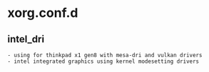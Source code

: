 # xorg.conf.d

## intel_dri
    - using for thinkpad x1 gen8 with mesa-dri and vulkan drivers
    - intel integrated graphics using kernel modesetting drivers
